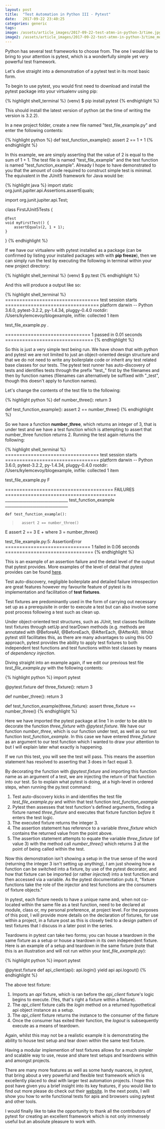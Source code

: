 ```yaml
---
layout: post
title:  "Test Automation in Python III - Pytest"
date:   2017-09-22 23:40:25
categories: generic
tags: 
image: /assets/article_images/2017-09-22-test-atmn-in-python-3/time.jpg
image2: /assets/article_images/2017-09-22-test-atmn-in-python-3/time_mobile.jpg
---
```


Python has several test frameworks to choose from. The one I would like to bring to your attention is pytest, which is a wonderfully simple yet very powerful test framework.

Let's dive straight into a demonstration of a pytest test in its most basic form.

To begin to use pytest, you would first need to download and install the pytest package into your virtualenv using pip:

{% highlight shell_terminal %}
(venv) $ pip install pytest
{% endhighlight %}

This should install the latest version of python (at the time of writing the version is 3.2.2).

In a new project folder, create a new file named "test_file_example.py" and enter the following contents:

{% highlight python %}
def test_function_example():
    assert 2 == 1 + 1
{% endhighlight %}

In this example, we are simply asserting that the value of 2 is equal to the sum of 1 + 1. The test file is named "test_file_example" and the test function is named "test_function_example". Already I hope to have demonstrated to you that the amount of code required to construct simple test is minimal. The equivalent in the JUnit5 framework for Java would be:

{% highlight java %}
import static org.junit.jupiter.api.Assertions.assertEquals;

import org.junit.jupiter.api.Test;

class FirstJUnit5Tests {

    @Test
    void myFirstTest() {
        assertEquals(2, 1 + 1);
    }

}
{% endhighlight %}

If we have our virtualenv with pytest installed as a package (can be confirmed by listing your installed packages with with **pip freeze**), then we can simply run the test by executing the following in terminal within your new project directory:

{% highlight shell_terminal %}
(venv) $ py.test
{% endhighlight %}

And this will produce a output like so:

{% highlight shell_terminal %}
================================= test session starts =================================
platform darwin -- Python 3.6.0, pytest-3.2.2, py-1.4.34, pluggy-0.4.0
rootdir: /Users/kylemcevoy/blogexample, inifile:
collected 1 item

test_file_example.py .

============================== 1 passed in 0.01 seconds ===============================
{% endhighlight %}

So this is just a very simple test being run. We have shown that with python and pytest we are not limited to just an object-oriented design structure and that we do not need to write any boilerplate code or inherit any test related base classes for our tests. The pytest test runner has auto-discovery of tests and identifies tests through the prefix "test_" first by the filenames and then by function names (filenames can alternatively be suffixed with "_test", though this doesn't apply to function names).

Let's change the contents of the test file to the following:

{% highlight python %}
def number_three():
    return 3

def test_function_example():
    assert 2 == number_three()
{% endhighlight %}

So we have a function **number_three**, which returns an integer of 3, that is under test and we have a test function which is attempting to assert that number_three function returns 2. Running the test again returns the following:

{% highlight shell_terminal %}
================================= test session starts =================================
platform darwin -- Python 3.6.0, pytest-3.2.2, py-1.4.34, pluggy-0.4.0
rootdir: /Users/kylemcevoy/blogexample, inifile:
collected 1 item

test_file_example.py F

====================================== FAILURES =======================================
________________________________ test_function_example ________________________________

    def test_function_example():
>       assert 2 == number_three()
E       assert 2 == 3
E        +  where 3 = number_three()

test_file_example.py:5: AssertionError
============================== 1 failed in 0.06 seconds ===============================
{% endhighlight %}

This is an example of an assertion failure and the detail level of the output that pytest provides. More examples of the level of detail that pytest provides can be found [here](https://docs.pytest.org/en/latest/example/reportingdemo.html#tbreportdemo).

Test auto-discovery, negligible boilerplate and detailed failure introspection are great features however my favourite feature of pytest is its implementation and facilitation of **test fixtures**. 

Test fixtures are predominantly used in the form of carrying out necessary set up as a prerequisite in order to execute a test but can also involve some post process following a test such as clean up.

Under object-oriented test structures, such as JUnit, test classes facilitate test fixtures through setUp and tearDown methods (e.g. methods are annotated with @BeforeAll, @BeforeEach, @AfterEach, @AfterAll). Whilst pytest still facilitates this, as there are many advantages to using this OO approach, pytest provides the ability to apply test fixtures to both independent test functions and test functions within test classes by means of *dependency injection*. 

Diving straight into an example again, if we edit our previous test file *test_file_example.py* with the following contents:

{% highlight python %}
import pytest

@pytest.fixture
def three_fixture():
    return 3

def number_three():
    return 3

def test_function_example(three_fixture):
    assert three_fixture == number_three()
{% endhighlight %}

Here we have imported the pytest package at line 1 in order to be able to decorate the function *three_fixture* with *@pytest.fixture*. We have our function *number_three*, which is our function under test, as well as our test function *test_function_example*. In this case we have entered *three_fixture* as an argument to our test function which I wanted to draw your attention to but I will explain later what exactly is happening.

If we run this test, you will see the test will pass. This means the assertion statement has resolved to asserting that 3 does in fact equal 3.

By decorating the function with *@pytest.fixture* and importing this function name as an argument of a test, we are injecting the return of that function into our test. So to explain what pytest is doing, at a high-level in ordered steps, when running the py.test command:

1. Test auto-discovery kicks in and identifies the test file *test_file_example.py* and within that test function *test_function_example*
2. Pytest then assesses that test function's defined arguments, finding a fixture named *three_fixture* and executes that fixture function *before* it enters the test logic.
3. The executed fixture returns the integer 3.
4. The assertion statement has reference to a variable *three_fixture* which contains the returned value from the point above.
5. The assertion statement attempts to equate the variable *three_fixture* (of value 3) with the method call *number_three()* which returns 3 at the point of being called within the test.

Now this demonstration isn't showing a setup in the true sense of the word (returning the integer 3 isn't setting up anything), I am just showing how a function can be switched into a fixture, by use of the pytest decorator, and how that fixture can be imported (or rather *injected*) into a test function and then accessed via a variable. As the pytest documentation puts it, "fixture functions take the role of the injector and test functions are the consumers of fixture objects."

In pytest, each fixture needs to have a unique name and, when not co-located within the same file as a test function, need to be declared at module, class or, my personal preference, at project level. For the purposes of this post, I will provide more details on the declaration of fixtures, for use within a project, in a future post as this is closely tied to a design pattern of test fixtures that I discuss in a later post in the series.

Teardowns in pytest can take two forms; you can house a teardown in the same fixture as a setup or house a teardown in its own independent fixture. Here is an example of a setup and teardown in the same fixture (note that this is an illustration and will not run within your *test_file_example.py*):


{% highlight python %}
import pytest

@pytest.fixture
def api_client(api):
    api.login()
    yield api
    api.logout()
{% endhighlight %}

The above test fixture:

1. Imports an *api* fixture, which is ran before the *api_client* fixture's logic begins to execute. (Yes, that's right a fixture within a fixture).
2. The *api_client* fixture calls the *login* method on a returned hypothetical api object instance as a setup.
3. The *api_client* fixture returns the instance to the consumer of the fixture
4. Once the consumer has exited their function, the *logout* is subsequently execute as a means of teardown.

Again, whilst this may not be a realistic example it is demonstrating the ability to house test setup and tear down within the same test fixture.

Having a modular implemention of test fixtures allows for a much simpler and scalable way to use, reuse and share test setups and teardowns within and amongst projects.

There are many more features as well as some handy nuances, in pytest, that bring about a very powerful and flexible test framework which is excellently placed to deal with larger test automation projects. I hope this post have given you a brief insight into its key features, if you would like to find out more please do check out their [website](https://docs.pytest.org/en/latest/). In the next posts, I will show you how to write functional tests for apis and browsers using pytest and other tools.

I would finally like to take the opportunity to thank all the contributors of pytest for creating an excellent framework which is not only immensely useful but an absolute pleasure to work with.